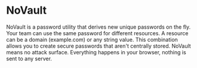 # NoVault

NoVault is a password utility that derives new unique passwords on the fly. Your
team can use the same password for different resources. A resource can be a
domain (example.com) or any string value. This combination allows you to create
secure passwords that aren't centrally stored. NoVault means no attack surface.
Everything happens in your browser, nothing is sent to any server.
